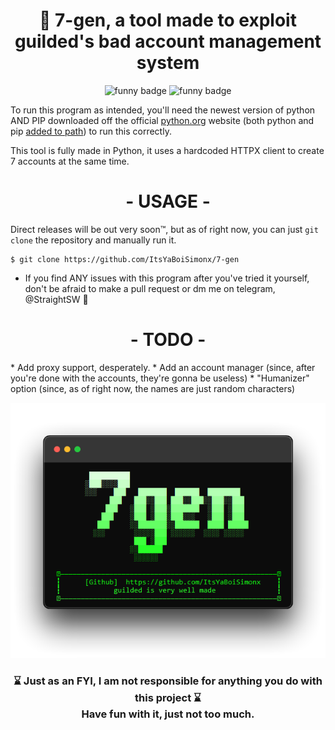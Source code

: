 <h1 align="center">🎇 7-gen, a tool made to exploit guilded's bad account management system</h1>

<p align="center">
    <img alt="funny badge" src="https://forthebadge.com/images/badges/made-with-python.svg">
    <img alt="funny badge" src="https://forthebadge.com/images/badges/open-source.svg">
</p>

To run this program as intended, you'll need the newest version of python AND PIP downloaded off the official [python.org](https://www.python.org/downloads) website (both python and pip [added to path](https://www.youtube.com/watch?v=3a3UOSBffUI)) to run this correctly.

This tool is fully made in Python, it uses a hardcoded HTTPX client to create 7 accounts at the same time.

<h1 align="center">- USAGE -</h1>

Direct releases will be out very soon™, but as of right now, you can just ```git clone``` the repository and manually run it.

```
$ git clone https://github.com/ItsYaBoiSimonx/7-gen
```

* If you find ANY issues with this program after you've tried it yourself, don't be afraid to make a pull request or dm me on telegram, @StraightSW 🎉


<h1 align="center">- TODO -</h1>
* Add proxy support, desperately.
* Add an account manager (since, after you're done with the accounts, they're gonna be useless)
* "Humanizer" option (since, as of right now, the names are just random characters)

<p align="center">
  <img src="images/Oke4iqJrpa.png"/>
</p>

<h3 align="center">
    ⌛ Just as an FYI, I am not responsible for anything you do with this project ⌛
    <br>
    Have fun with it, just not too much.
</h3>